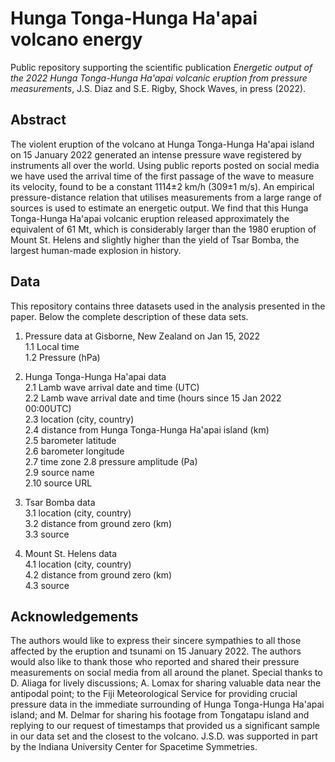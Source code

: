 # Hunga Tonga-Hunga Ha'apai volcano energy
Public repository supporting the scientific publication *Energetic output of the 2022 Hunga Tonga-Hunga Ha'apai volcanic eruption from pressure measurements*, J.S. Diaz and S.E. Rigby, Shock Waves, in press (2022).

## Abstract
The violent eruption of the volcano at Hunga Tonga-Hunga Ha'apai island on 15 January 2022 generated an intense pressure wave registered by instruments all over the world.
Using public reports posted on social media we have used the arrival time of the first passage of the wave to measure its velocity, found to be a constant 1114&#177;2 km/h (309&#177;1 m/s).
An empirical pressure-distance relation that utilises measurements from a large range of sources is used to estimate an energetic output. We find that this Hunga Tonga-Hunga Ha'apai volcanic eruption released approximately the equivalent of 61 Mt, which is considerably larger than the 1980 eruption of Mount St. Helens and slightly higher than the yield of Tsar Bomba, the largest human-made explosion in history.

## Data

This repository contains three datasets used in the analysis presented in the paper. Below the complete description of these data sets.

 1. Pressure data at Gisborne, New Zealand on Jan 15, 2022    
   1.1 Local time  
   1.2 Pressure (hPa) 

 2. Hunga Tonga-Hunga Ha'apai data  
   2.1 Lamb wave arrival date and time (UTC)  
   2.2 Lamb wave arrival date and time (hours since 15 Jan 2022 00:00UTC)  
   2.3 location (city, country)  
   2.4 distance from Hunga Tonga-Hunga Ha'apai island (km)  
   2.5 barometer latitude  
   2.6 barometer longitude  
   2.7 time zone
   2.8 pressure amplitude (Pa)  
   2.9 source name  
   2.10 source URL  
 3. Tsar Bomba data  
  3.1 location (city, country)  
  3.2 distance from ground zero (km)  
  3.3 source  
 4. Mount St. Helens data  
  4.1 location (city, country)  
  4.2 distance from ground zero (km)  
  4.3 source  




## Acknowledgements
The authors would like to express their sincere sympathies to all those affected by the eruption and tsunami on 15 January 2022. The authors would also like to thank those who reported and shared their pressure measurements on social media from all around the planet.
		Special thanks to D. Aliaga for lively discussions; A. Lomax for sharing valuable data near the antipodal point; to the Fiji Meteorological Service for providing crucial pressure data in the immediate surrounding of Hunga Tonga-Hunga Ha'apai island; and M. Delmar for sharing his footage from Tongatapu island and replying to our request of timestamps that provided us a significant sample in our data set and the closest to the volcano. 
		J.S.D. was supported in part by the Indiana University Center for Spacetime Symmetries.
